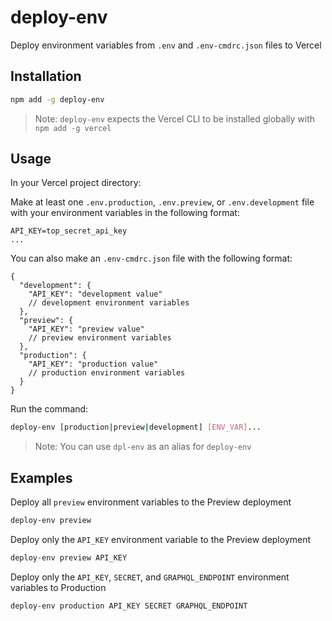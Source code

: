# deploy-env
Deploy environment variables from `.env` and `.env-cmdrc.json` files to Vercel

## Installation
``` bash
npm add -g deploy-env
```
> Note: `deploy-env` expects the Vercel CLI to be installed globally with `npm add -g vercel`

## Usage
In your Vercel project directory:

Make at least one `.env.production`, `.env.preview`, or `.env.development` file with your environment variables in the following format:
``` env
API_KEY=top_secret_api_key
...
```

You can also make an `.env-cmdrc.json` file with the following format:
``` jsonc
{
  "development": {
    "API_KEY": "development value"
    // development environment variables
  },
  "preview": {
    "API_KEY": "preview value"
    // preview environment variables
  },
  "production": {
    "API_KEY": "production value"
    // production environment variables
  }
}
```

Run the command:
``` bash
deploy-env [production|preview|development] [ENV_VAR]...
```
> Note: You can use `dpl-env` as an alias for `deploy-env`

## Examples
Deploy all `preview` environment variables to the Preview deployment
``` bash
deploy-env preview
```

Deploy only the `API_KEY` environment variable to the Preview deployment
``` bash
deploy-env preview API_KEY
```

Deploy only the `API_KEY`, `SECRET`, and `GRAPHQL_ENDPOINT` environment variables to Production
``` bash
deploy-env production API_KEY SECRET GRAPHQL_ENDPOINT
```
